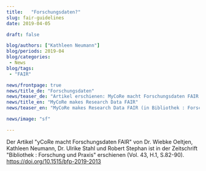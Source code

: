 ```yaml
---
title:	 "Forschungsdaten?"
slug: fair-guidelines
date: 2019-04-05

draft: false

blog/authors: ["Kathleen Neumann"]
blog/periods: 2019-04
blog/categories:
 - News
blog/tags:
 - "FAIR"

news/frontpage: true
news/title_de: "Forschungsdaten"
news/teaser_de: "Artikel erschienen: MyCoRe macht Forschungsdaten FAIR (in Bibliothek : Forschung und Praxis Vol.43, H.1, S.82-90)."
news/title_en: "MyCoRe makes Research Data FAIR"
news/teaser_en: "MyCoRe makes Research Data FAIR (in Bibliothek : Forschung und Praxis Vol.43, H.1, S.82-90)."

news/image: "sf"

---
```


Der Artikel "yCoRe macht Forschungsdaten FAIR" von Dr. Wiebke Oeltjen, Kathleen Neumann, Dr. Ulrike Stahl und Robert Stephan ist in der Zeitschrift "Bibliothek : Forschung und Praxis" erschienen (Vol. 43, H.1, S.82-90). https://doi.org/10.1515/bfp-2019-2013

